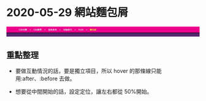 # 2020-05-29 網站麵包屑

![成品](./completed.jpg)

## 重點整理

- 要做互動情況的話，要是獨立項目，所以 hover 的那條線只能用:after、:before 去做。

- 想要從中間開始的話，設定定位，讓左右都從 50%開始。
